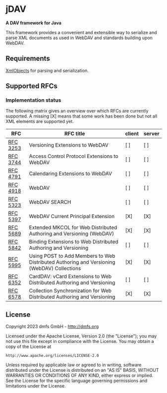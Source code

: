 
# jDAV

__A DAV framework for Java__

This framework provides a convenient and extensible way to serialize and parse XML documents as used in WebDAV and standards building upon WebDAV.

## Requirements

[XmlObjects](https://github.com/dmfs/xmlobjects) for parsing and serialization.

## Supported RFCs

### Implementation status

The following matrix gives an overview over which RFCs are currently supported. A missing [X] means that some work has been done but not all XML elements are supported yet.


| RFC | RFC title | client | server |
| --- | --------- | ------ | ------- |
| [RFC 3253](https://tools.ietf.org/html/rfc3253) | Versioning Extensions to WebDAV | [ ] | [ ] |
| [RFC 3744](https://tools.ietf.org/html/rfc3744) | Access Control Protocol Extensions to WebDAV   | [ ] | [ ] |
| [RFC 4791](https://tools.ietf.org/html/rfc4791) | Calendaring Extensions to WebDAV   | [ ] | [ ] |
| [RFC 4918](https://tools.ietf.org/html/rfc4918) | WebDAV  | [ ] | [ ] |
| [RFC 5323](https://tools.ietf.org/html/rfc5323) | WebDAV SEARCH | [ ] | [ ] |
| [RFC 5397](https://tools.ietf.org/html/rfc5397) | WebDAV Current Principal Extension | [X] | [X] |
| [RFC 5689](https://tools.ietf.org/html/rfc5689) | Extended MKCOL for Web Distributed Authoring and Versioning (WebDAV) | [X] | [X] |
| [RFC 5842](https://tools.ietf.org/html/rfc5842) | Binding Extensions to Web Distributed Authoring and Versioning | [ ] | [ ] |
| [RFC 5995](https://tools.ietf.org/html/rfc5995) | Using POST to Add Members to Web Distributed Authoring and Versioning (WebDAV) Collections | [X] | [X] |
| [RFC 6352](https://tools.ietf.org/html/rfc6352) | CardDAV: vCard Extensions to Web Distributed Authoring and Versioning  | [ ] | [ ] |
| [RFC 6578](https://tools.ietf.org/html/rfc6578) | Collection Synchronization for Web Distributed Authoring and Versioning  | [X] | [X] |

## License

Copyright 2023 dmfs GmbH - http://dmfs.org

Licensed under the Apache License, Version 2.0 (the "License");
you may not use this file except in compliance with the License.
You may obtain a copy of the License at

    http://www.apache.org/licenses/LICENSE-2.0

Unless required by applicable law or agreed to in writing, software
distributed under the License is distributed on an "AS IS" BASIS,
WITHOUT WARRANTIES OR CONDITIONS OF ANY KIND, either express or implied.
See the License for the specific language governing permissions and
limitations under the License.